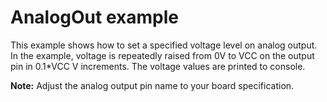 # AnalogOut example

This example shows how to set a specified voltage level on analog output. In the example, voltage is repeatedly raised from 0V to VCC on the output pin in 0.1*VCC V increments. The voltage values are printed to console.

**Note:** Adjust the analog output pin name to your board specification.
